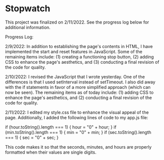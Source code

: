 # Stopwatch
This project was finalized on 2/11/2022. See the progress log below for additional information.

Progress Log:

2/9/2022: In addition to establishing the page's contents in HTML, I have implemented the start and reset features in JavaScript. Some of the remaining items include: (1) creating a functioning stop button, (2) adding CSS to enhance the page's aesthetics, and (3) conducting a final revision of the code for quality.

2/10/2022: I revised the JavaScript that I wrote yesterday. One of the differences is that I used setInterval instead of setTimeout. I also did away with the if statements in favor of a more simplified approach (which can now be seen). The remaining items as of today include: (1) adding CSS to enhance the page's aesthetics, and (2) conducting a final revision of the code for quality. 

2/11/2022: I edited my style.css file to enhance the visual appeal of the page. Additionally, I added the following lines of code to my app.js file:

if (hour.toString().length === 1) {
        hour = "0" + hour;
    }
    if (min.toString().length === 1) {
        min = "0" + min;
    }
    if (sec.toString().length === 1) {
        sec = "0" + sec;
    }
    
This code makes it so that the seconds, minutes, and hours are properly formatted when their values are single digits.
